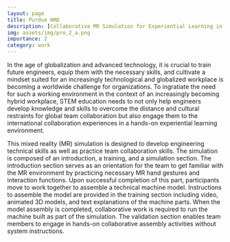 ```yaml
---
layout: page
title: Purdue HRD
description: [Collaborative MR Simulation for Experiential Learning in STEM Education]
img: assets/img/pro_2_a.png
importance: 2
category: work
---
```


In the age of globalization and advanced technology, it is crucial to train future engineers, equip them with the necessary skills, and cultivate a mindset suited for an increasingly technological and globalized workplace is becoming a worldwide challenge for organizations. To ingratiate the need for such a working environment in the context of an increasingly becoming hybrid workplace, STEM education needs to not only help engineers develop knowledge and skills to overcome the distance and cultural restraints for global team collaboration but also engage them to the international collaboration experiences in a hands-on experiential learning environment.

This mixed reality (MR) simulation is designed to develop engineering technical skills as well as practice team collaboration skills. The simulation is composed of an introduction, a training, and a simulation section. The introduction section serves as an orientation for the team to get familiar with the MR environment by practicing necessary MR hand gestures and interaction functions. Upon successful completion of this part, participants move to work together to assemble a technical machine model. Instructions to assemble the model are provided in the training section including video, animated 3D models, and text explanations of the machine parts. When the model assembly is completed, collaborative work is required to run the machine built as part of the simulation. The validation section enables team members to engage in hands-on collaborative assembly activities without system instructions.